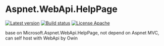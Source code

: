 # Aspnet.WebApi.HelpPage
[![Latest version](https://img.shields.io/nuget/v/Aspnet.WebApi.HelpPage.svg)](https://www.nuget.org/packages/Aspnet.WebApi.HelpPage/)   [![Build status](https://ci.appveyor.com/api/projects/status/slmte407oujsdrwo?svg=true)](https://ci.appveyor.com/project/wanlitao/fcp-fluentdata)   [![License Apache](https://img.shields.io/badge/license-Apache%202-blue.svg)](http://www.apache.org/licenses/LICENSE-2.0.html)

base on Microsoft.Aspnet.WebApi.HelpPage, not depend on Aspnet MVC, can self host with WebApi by Owin
